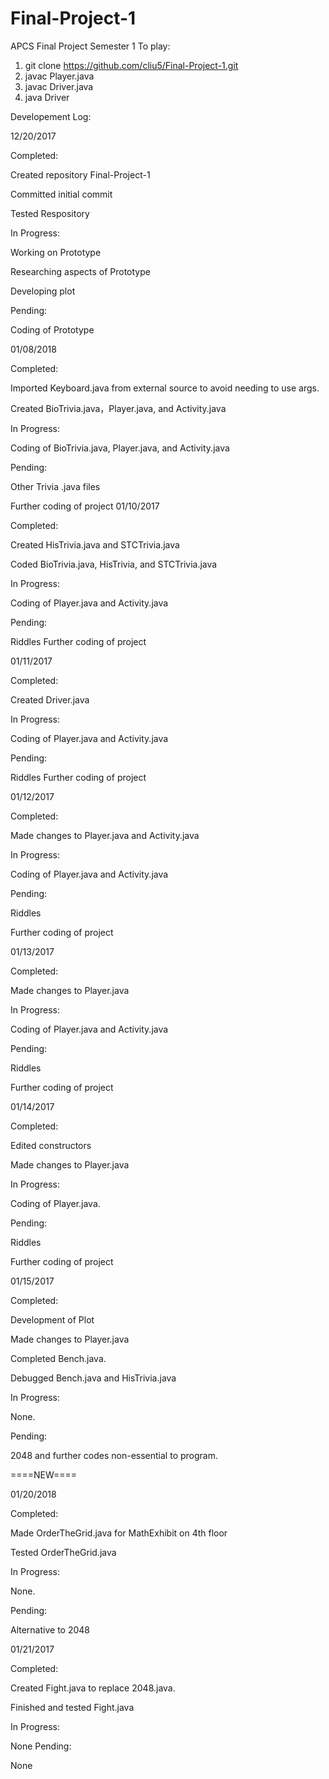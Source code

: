# Final-Project-1
APCS Final Project Semester 1
To play:
1. git clone https://github.com/cliu5/Final-Project-1.git
2. javac Player.java
3. javac Driver.java
4. java Driver


Developement Log: 

12/20/2017 

Completed:


Created repository Final-Project-1 

Committed initial commit 

Tested Respository 

In Progress:


Working on Prototype 

Researching aspects of Prototype 

Developing plot 

Pending:

Coding of Prototype 

01/08/2018 

Completed:


Imported Keyboard.java from external source to avoid needing to use args. 

Created BioTrivia.java，Player.java, and Activity.java 

In Progress:

Coding of BioTrivia.java, Player.java, and Activity.java 

Pending:


Other Trivia .java files 

Further coding of project 01/10/2017 

Completed:


Created HisTrivia.java and STCTrivia.java 

Coded BioTrivia.java, HisTrivia, and STCTrivia.java 

In Progress:


Coding of Player.java and Activity.java 

Pending:


Riddles Further coding of project 

01/11/2017 

Completed:


Created Driver.java

In Progress:


Coding of Player.java and Activity.java 

Pending:


Riddles Further coding of project 

01/12/2017 

Completed:


Made changes to Player.java and Activity.java 

In Progress:


Coding of Player.java and Activity.java 

Pending:


Riddles 

Further coding of project 

01/13/2017 

Completed:


Made changes to Player.java 

In Progress:


Coding of Player.java and Activity.java 

Pending:


Riddles 

Further coding of project

01/14/2017 

Completed:


Edited constructors 

Made changes to Player.java 

In Progress:


Coding of Player.java. 

Pending:


Riddles 

Further coding of project 

01/15/2017 

Completed:


Development of Plot

Made changes to Player.java 

Completed Bench.java. 

Debugged Bench.java and HisTrivia.java 


In Progress:


None. 

Pending:

2048 and further codes non-essential to program.


====NEW====

01/20/2018

Completed:


Made OrderTheGrid.java for MathExhibit on 4th floor

Tested OrderTheGrid.java

In Progress:


None.

Pending:


Alternative to 2048

01/21/2017

Completed:


Created Fight.java to replace 2048.java. 

Finished and tested Fight.java

In Progress:


None
Pending:


None
